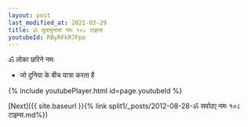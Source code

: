 ```yaml
---
layout: post
last_modified_at: 2021-03-29
title: ॐ सुयामुनाया नमः १०८ टाइम्स
youtubeId: RByRFkR7Fpo
---
```

 
 
 ॐ लोका छरिने नमः  
 
 -  जो दुनिया के बीच यात्रा करता है 
 
  
 
  
 
 
 
 
 
 


{% include youtubePlayer.html id=page.youtubeId %}
 
[Next]({{ site.baseurl }}{% link  split1/_posts/2012-08-28-ॐ सर्वादए नमः १०८ टाइम्स.md%})
 
